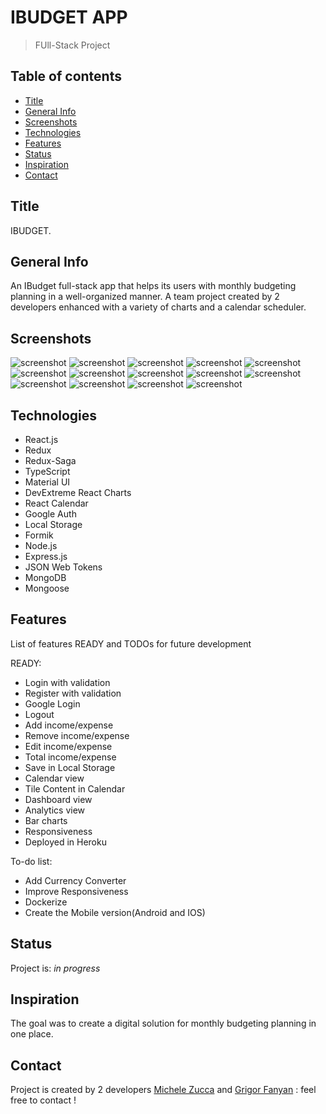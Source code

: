 # IBUDGET APP

> FUll-Stack Project

## Table of contents

- [Title](#Title)
- [General Info](#General-Info)
- [Screenshots](#screenshots)
- [Technologies](#technologies)
- [Features](#features)
- [Status](#status)
- [Inspiration](#inspiration)
- [Contact](#contact)

## Title

IBUDGET.

## General Info

An IBudget full-stack app that helps its users with monthly budgeting planning in a well-organized manner. A team project created by 2 developers enhanced with a variety of charts and a calendar scheduler.

## Screenshots

![screenshot](./client/public/images/home.png)
![screenshot](./client/public/images/register.png)
![screenshot](./client/public/images/signin.png)
![screenshot](./client/public/images/dashboard.png)
![screenshot](./client/public/images/addIncome.png)
![screenshot](./client/public/images/income.png)
![screenshot](./client/public/images/expense.png)
![screenshot](./client/public/images/editExpense.png)
![screenshot](./client/public/images/tileContent.png)
![screenshot](./client/public/images/analytics.png)
![screenshot](./client/public/images/profile.png)
![screenshot](./client/public/images/editUser.png)
![screenshot](./client/public/images/mobile.png)
![screenshot](./client/public/images/mobileExpenses.png)

## Technologies

- React.js
- Redux
- Redux-Saga
- TypeScript
- Material UI
- DevExtreme React Charts
- React Calendar
- Google Auth
- Local Storage
- Formik
- Node.js
- Express.js
- JSON Web Tokens
- MongoDB
- Mongoose

## Features

List of features READY and TODOs for future development

READY:

- Login with validation
- Register with validation
- Google Login
- Logout
- Add income/expense
- Remove income/expense
- Edit income/expense
- Total income/expense
- Save in Local Storage
- Calendar view
- Tile Content in Calendar
- Dashboard view
- Analytics view
- Bar charts
- Responsiveness
- Deployed in Heroku

To-do list:

- Add Currency Converter
- Improve Responsiveness
- Dockerize
- Create the Mobile version(Android and IOS)

## Status

Project is: _in progress_

## Inspiration

The goal was to create a digital solution for monthly budgeting planning in one place.

## Contact

Project is created by 2 developers [Michele Zucca](https://www.linkedin.com/in/michele-zucca/) and [Grigor Fanyan](https://www.linkedin.com/in/gregfanyan/) :
feel free to contact !

